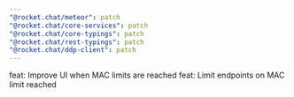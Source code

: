 ```yaml
---
"@rocket.chat/meteor": patch
"@rocket.chat/core-services": patch
"@rocket.chat/core-typings": patch
"@rocket.chat/rest-typings": patch
"@rocket.chat/ddp-client": patch
---
```


feat: Improve UI when MAC limits are reached
feat: Limit endpoints on MAC limit reached
